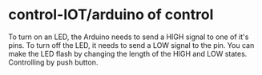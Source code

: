 # control-IOT/arduino of control
To turn on an LED, the Arduino needs to send a HIGH signal to one of it's pins. To turn off the LED, it needs to send a LOW signal to the pin. You can make the LED flash by changing the length of the HIGH and LOW states. Controlling by push button.
